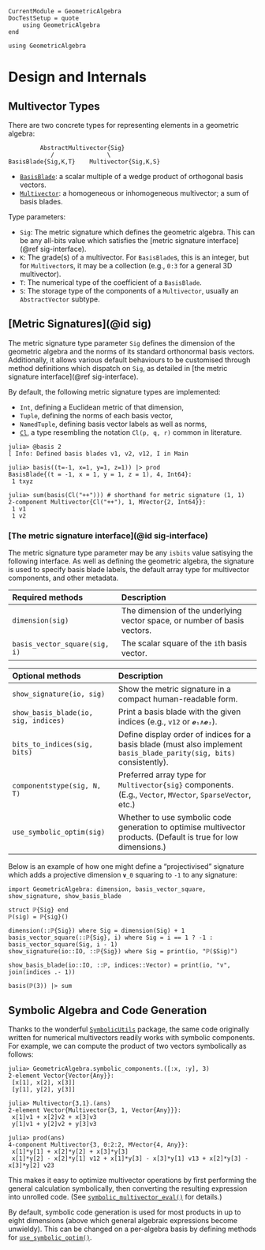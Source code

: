 ```@meta
CurrentModule = GeometricAlgebra
DocTestSetup = quote
	using GeometricAlgebra
end
```

```@setup ga
using GeometricAlgebra
```

# Design and Internals

## Multivector Types


There are two concrete types for representing elements in a geometric algebra:

```
         AbstractMultivector{Sig}
            /               \                             
BasisBlade{Sig,K,T}    Multivector{Sig,K,S}
```

- [`BasisBlade`](@ref): a scalar multiple of a wedge product of orthogonal basis vectors.
- [`Multivector`](@ref): a homogeneous or inhomogeneous multivector; a sum of basis blades.

Type parameters:

- `Sig`: The metric signature which defines the geometric algebra. This can be any
   all-bits value which satisfies the [metric signature interface](@ref sig-interface).
- `K`: The grade(s) of a multivector. For `BasisBlade`s, this is an integer, but for `Multivector`s, it may be a collection (e.g., `0:3` for a general 3D multivector).
- `T`: The numerical type of the coefficient of a `BasisBlade`.
- `S`: The storage type of the components of a `Multivector`, usually an `AbstractVector` subtype.


## [Metric Signatures](@id sig)

The metric signature type parameter `Sig` defines the dimension of the geometric algebra and the norms of its standard orthonormal basis vectors.
Additionally, it allows various default behaviours to be customised through method definitions which dispatch on `Sig`, as detailed in [the metric signature interface](@ref sig-interface).

By default, the following metric signature types are implemented:
- `Int`, defining a Euclidean metric of that dimension,
- `Tuple`, defining the norms of each basis vector,
- `NamedTuple`, defining basis vector labels as well as norms,
- [`Cl`](@ref), a type resembling the notation ``Cl(p, q, r)`` common in literature.

```jldoctest
julia> @basis 2
[ Info: Defined basis blades v1, v2, v12, I in Main

julia> basis((t=-1, x=1, y=1, z=1)) |> prod
BasisBlade{(t = -1, x = 1, y = 1, z = 1), 4, Int64}:
 1 txyz

julia> sum(basis(Cl("++"))) # shorthand for metric signature (1, 1)
2-component Multivector{Cl("++"), 1, MVector{2, Int64}}:
 1 v1
 1 v2
```


### [The metric signature interface](@id sig-interface)


The metric signature type parameter may be any `isbits` value satisying the following interface.
As well as defining the geometric algebra, the signature is used to specify basis blade labels, the default array type for multivector components, and other metadata.

| Required methods | Description |
|:-----------------|:------------|
| `dimension(sig)` | The dimension of the underlying vector space, or number of basis vectors.
| `basis_vector_square(sig, i)` | The scalar square of the `i`th basis vector. |

| Optional methods | Description |
|:-----------------|:------------|
| `show_signature(io, sig)` | Show the metric signature in a compact human-readable form.
| `show_basis_blade(io, sig, indices)` | Print a basis blade with the given indices (e.g., `v12` or `𝒆₁∧𝒆₂`).
| `bits_to_indices(sig, bits)` | Define display order of indices for a basis blade (must also implement `basis_blade_parity(sig, bits)` consistently).
| `componentstype(sig, N, T)` | Preferred array type for `Multivector{sig}` components. (E.g., `Vector`, `MVector`, `SparseVector`, etc.)
| `use_symbolic_optim(sig)` | Whether to use symbolic code generation to optimise multivector products. (Default is true for low dimensions.)


Below is an example of how one might define a “projectivised” signature which adds a projective dimension ``𝐯_0`` squaring to ``-1`` to any signature:
```@example ga
import GeometricAlgebra: dimension, basis_vector_square, show_signature, show_basis_blade

struct ℙ{Sig} end
ℙ(sig) = ℙ{sig}()

dimension(::ℙ{Sig}) where Sig = dimension(Sig) + 1
basis_vector_square(::ℙ{Sig}, i) where Sig = i == 1 ? -1 : basis_vector_square(Sig, i - 1)
show_signature(io::IO, ::ℙ{Sig}) where Sig = print(io, "ℙ($Sig)")

show_basis_blade(io::IO, ::ℙ, indices::Vector) = print(io, "v", join(indices .- 1))

basis(ℙ(3)) |> sum
```


## Symbolic Algebra and Code Generation

Thanks to the wonderful [`SymbolicUtils`](https://symbolicutils.juliasymbolics.org/) package, the same code originally written for numerical multivectors readily works with symbolic components.
For example, we can compute the product of two vectors symbolically as follows:

```jldoctest
julia> GeometricAlgebra.symbolic_components.([:x, :y], 3)
2-element Vector{Vector{Any}}:
 [x[1], x[2], x[3]]
 [y[1], y[2], y[3]]

julia> Multivector{3,1}.(ans)
2-element Vector{Multivector{3, 1, Vector{Any}}}:
 x[1]v1 + x[2]v2 + x[3]v3
 y[1]v1 + y[2]v2 + y[3]v3

julia> prod(ans)
4-component Multivector{3, 0:2:2, MVector{4, Any}}:
 x[1]*y[1] + x[2]*y[2] + x[3]*y[3]
 x[1]*y[2] - x[2]*y[1] v12 + x[1]*y[3] - x[3]*y[1] v13 + x[2]*y[3] - x[3]*y[2] v23

```

This makes it easy to optimize multivector operations by first performing the general calculation symbolically, then converting the resulting expression into unrolled code.
 (See [`symbolic_multivector_eval()`](@ref) for details.)

By default, symbolic code generation is used for most products in up to eight dimensions (above which general algebraic expressions become unwieldy). This can be changed on a per-algebra basis by defining methods for [`use_symbolic_optim()`](@ref).
